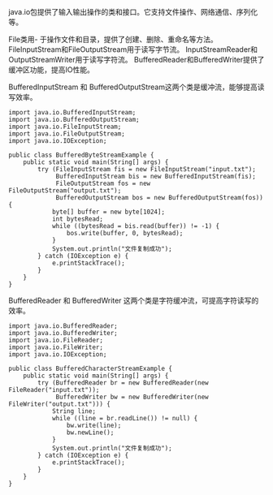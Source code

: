 java.io包提供了输入输出操作的类和接口。它支持文件操作、网络通信、序列化等。

File类用- 于操作文件和目录，提供了创建、删除、重命名等方法。
FileInputStream和FileOutputStream用于读写字节流。
InputStreamReader和OutputStreamWriter用于读写字符流。
BufferedReader和BufferedWriter提供了缓冲区功能，提高IO性能。

BufferedInputStream 和 BufferedOutputStream这两个类是缓冲流，能够提高读写效率。
```
import java.io.BufferedInputStream;
import java.io.BufferedOutputStream;
import java.io.FileInputStream;
import java.io.FileOutputStream;
import java.io.IOException;

public class BufferedByteStreamExample {
    public static void main(String[] args) {
        try (FileInputStream fis = new FileInputStream("input.txt");
             BufferedInputStream bis = new BufferedInputStream(fis);
             FileOutputStream fos = new FileOutputStream("output.txt");
             BufferedOutputStream bos = new BufferedOutputStream(fos)) {
            byte[] buffer = new byte[1024];
            int bytesRead;
            while ((bytesRead = bis.read(buffer)) != -1) {
                bos.write(buffer, 0, bytesRead);
            }
            System.out.println("文件复制成功");
        } catch (IOException e) {
            e.printStackTrace();
        }
    }
}
```

BufferedReader 和 BufferedWriter 这两个类是字符缓冲流，可提高字符读写的效率。

```
import java.io.BufferedReader;
import java.io.BufferedWriter;
import java.io.FileReader;
import java.io.FileWriter;
import java.io.IOException;

public class BufferedCharacterStreamExample {
    public static void main(String[] args) {
        try (BufferedReader br = new BufferedReader(new FileReader("input.txt"));
             BufferedWriter bw = new BufferedWriter(new FileWriter("output.txt"))) {
            String line;
            while ((line = br.readLine()) != null) {
                bw.write(line);
                bw.newLine();
            }
            System.out.println("文件复制成功");
        } catch (IOException e) {
            e.printStackTrace();
        }
    }
}
```